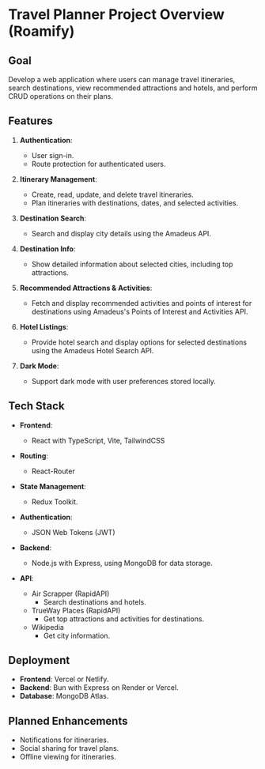 # Travel Planner Project Overview (Roamify)

## Goal
Develop a web application where users can manage travel itineraries, search destinations, view recommended attractions and hotels, and perform CRUD operations on their plans.

## Features

1. **Authentication**:
   - User sign-in.
   - Route protection for authenticated users.

2. **Itinerary Management**:
   - Create, read, update, and delete travel itineraries.
   - Plan itineraries with destinations, dates, and selected activities.

3. **Destination Search**:
   - Search and display city details using the Amadeus API.

4. **Destination Info**:
   - Show detailed information about selected cities, including top attractions.

5. **Recommended Attractions & Activities**:
   - Fetch and display recommended activities and points of interest for destinations using Amadeus's Points of Interest and Activities API.

6. **Hotel Listings**:
   - Provide hotel search and display options for selected destinations using the Amadeus Hotel Search API.

7. **Dark Mode**:
   - Support dark mode with user preferences stored locally.

## Tech Stack

- **Frontend**: 
  - React with TypeScript, Vite, TailwindCSS
  
- **Routing**:
  - React-Router
  
- **State Management**: 
  - Redux Toolkit.
  
- **Authentication**: 
  - JSON Web Tokens (JWT)
  
- **Backend**: 
  - Node.js with Express, using MongoDB for data storage.

- **API**: 
  - Air Scrapper (RapidAPI)
    - Search destinations and hotels.
  - TrueWay Places (RapidAPI)
    - Get top attractions and activities for destinations.
  - Wikipedia 
    - Get city information.

## Deployment

- **Frontend**: Vercel or Netlify.
- **Backend**: Bun with Express on Render or Vercel.
- **Database**: MongoDB Atlas.

## Planned Enhancements

- Notifications for itineraries.
- Social sharing for travel plans.
- Offline viewing for itineraries.
